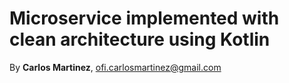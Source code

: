 # Microservice implemented with clean architecture using Kotlin
By **Carlos Martinez**, ofi.carlosmartinez@gmail.com
